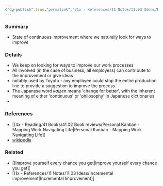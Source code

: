 ```yaml
---
{"dg-publish":true,"permalink":"/1x - References/11 Notes/11.03 Ideas/Kaizen/","title":"Kaizen","created":"2023-01-03T20:26:33.000+03:00","updated":"2024-02-14T20:18:29.015+03:00"}
---
```



### Summary
- State of continuous improvement where we naturally look for ways to improve 

### Details
- We keep on looking for ways to improve our work processes
- All involved (in the case of business, all employess) can contribute to the improvement or give ideas
- notably used by Toyota - any employee could stop the entire production line to provide a suggestion to improve the process
- The Japanese word _kaizen_ means 'change for better', with the inherent meaning of either 'continuous' or 'philosophy' in Japanese dictionaries
- 
### References
- [[4x - Reading/41 Books/41.02 Book reviews/Personal Kanban - Mapping Work Navigating Life\|Personal Kanban - Mapping Work Navigating Life]]
- [wikipedia](https://en.wikipedia.org/wiki/Kaizen)

### Related
- [[Improve yourself every chance you get\|Improve yourself every chance you get]]
- [[1x - References/11 Notes/11.03 Ideas/Incremental Improvement\|Incremental Improvement]]